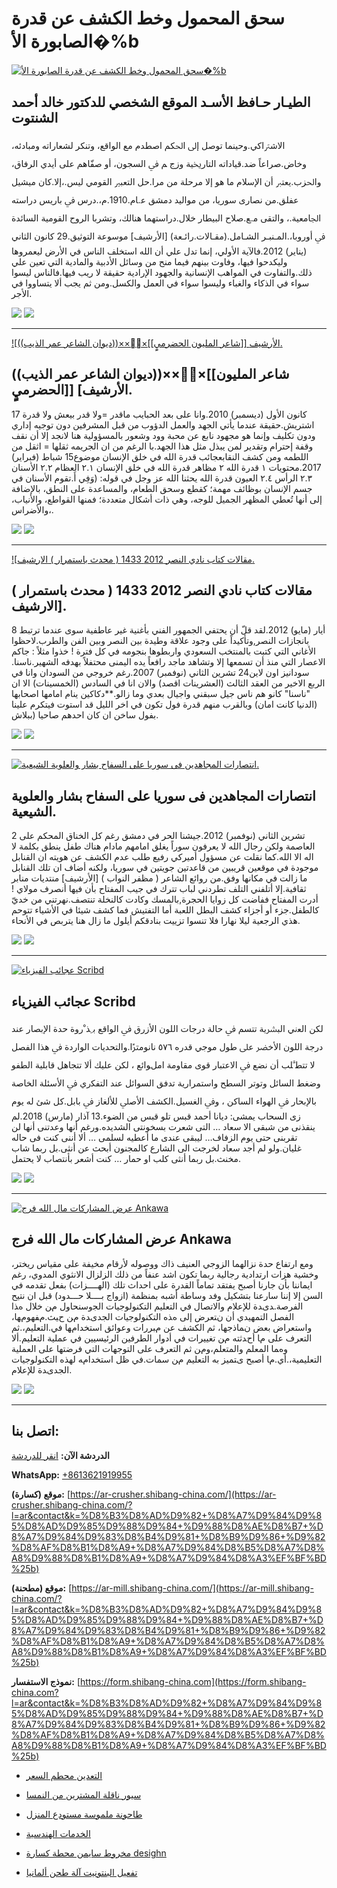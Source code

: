 # سحق المحمول وخط الكشف عن قدرة الصابورة الأ�%b

<a href="https://swt.shibang-china.com/?l=ar&img&k=%D8%B3%D8%AD%D9%82+%D8%A7%D9%84%D9%85%D8%AD%D9%85%D9%88%D9%84+%D9%88%D8%AE%D8%B7+%D8%A7%D9%84%D9%83%D8%B4%D9%81+%D8%B9%D9%86+%D9%82%D8%AF%D8%B1%D8%A9+%D8%A7%D9%84%D8%B5%D8%A7%D8%A8%D9%88%D8%B1%D8%A9+%D8%A7%D9%84%D8%A3%EF%BF%BD%25b" target="_blank">![سحق المحمول وخط الكشف عن قدرة الصابورة الأ�%b](http://static.shibang-china.com/all-800x300/156.jpg)</a>

## اﻟﻄﻴـﺎر ﺣـﺎﻓﻆ اﻷﺳـﺪ الموقع الشخصي للدكتور خالد أحمد الشنتوت
اﻻﺷﱰاﻛﻲ.وﺣﻴﻨﻤﺎ ﺗﻮﺻﻞ إﱃ اﳊﻜﻢ اﺻﻄﺪم ﻣﻊ اﻟﻮاﻗﻊ، وﺗﻨﻜﺮ ﻟﺸﻌﺎراﺗﻪ وﻣﺒﺎدﺋﻪ، وﺧﺎض.ﺻﺮاﻋﺎً ﺿﺪ.ﻗﻴﺎداﺗﻪ اﻟﺘﺎرﳜﻴﺔ وزج ﻢ ﰲ اﻟﺴﺠﻮن، أو ﺻﻔّﺎﻫﻢ ﻋﻠﻰ أﻳﺪي اﻟﺮﻓﺎق، واﳊﺰب.ﻳﻌﺘﱪ أن اﻹﺳﻼم ﻣﺎ ﻫﻮ إﻻ ﻣﺮﺣﻠﺔ ﻣﻦ ﻣﺮا.ﺣﻞ اﻟﺘﻌﺒﲑ اﻟﻘﻮﻣﻲ ﻟﻴﺲ.،إﻻ.ﻛﺎن ﻣﻴﺸﻴﻞ ﻋﻔﻠﻖ.ﻣﻦ ﻧﺼﺎرى ﺳﻮرﻳﺎ، ﻣﻦ ﻣﻮاﻟﻴﺪ دﻣﺸﻖ ﻋ.ﺎم.1910.م،.درس ﰲ ﺑﺎرﻳﺲ دراﺳﺘﻪ اﳉﺎﻣﻌﻴﺔ.، واﻟﺘﻘﻰ ﻣ.ﻊ.ﺻﻼح اﻟﺒﻴﻄﺎر ﺧﻼل.دراﺳﺘﻬﻤﺎ ﻫﻨﺎﻟﻚ، وﺗﺸﺮﺑﺎ اﻟﺮوح اﻟﻘﻮﻣﻴﺔ اﻟﺴﺎﺋﺪة ﰲ أوروﺑﺎ،.المـنبـر الشـامل.(مقـالات.رائـعة) [الأرشيف] موسوعة التوثيق.29 كانون الثاني (يناير) 2012.فالآية الأولي، إنما تدل علي أن الله استخلف الناس في الأرض ليعمروها وليكدحوا فيها، وفاوت بينهم فيما منح من وسائل الأدبية والمادية التي تعين علي ذلك.والتفاوت في المواهب الإنسانية والجهود الإرادية حقيقة لا ريب فيها.فالناس ليسوا سواء في الذكاء والغباء وليسوا سواء في العمل والكسل.ومن ثم يجب ألا يتساووا في الأجر.


<a href="https://whatsapp.shibangsoft.com/WhatsApp.php" target="_blank" title="WhatsApp">![](http://static.shibang-china.com/icon/whatsapp.png)</a> <a href="https://swt.shibang-china.com/?l=ar&icon&k=%D8%B3%D8%AD%D9%82+%D8%A7%D9%84%D9%85%D8%AD%D9%85%D9%88%D9%84+%D9%88%D8%AE%D8%B7+%D8%A7%D9%84%D9%83%D8%B4%D9%81+%D8%B9%D9%86+%D9%82%D8%AF%D8%B1%D8%A9+%D8%A7%D9%84%D8%B5%D8%A7%D8%A8%D9%88%D8%B1%D8%A9+%D8%A7%D9%84%D8%A3%EF%BF%BD%25b" target="_blank">![](http://static.shibang-china.com/icon/chat-ar.png)</a>

---

<a href="https://swt.shibang-china.com/?l=ar&img&k=%D8%B3%D8%AD%D9%82+%D8%A7%D9%84%D9%85%D8%AD%D9%85%D9%88%D9%84+%D9%88%D8%AE%D8%B7+%D8%A7%D9%84%D9%83%D8%B4%D9%81+%D8%B9%D9%86+%D9%82%D8%AF%D8%B1%D8%A9+%D8%A7%D9%84%D8%B5%D8%A7%D8%A8%D9%88%D8%B1%D8%A9+%D8%A7%D9%84%D8%A3%EF%BF%BD%25b" target="_blank">![((ديوان الشاعر عمر الذيب))×××ٍٍ[[شاعر المليون الحضرميٍٍ]] [الأرشيف.](http://static.shibang-china.com/all-800x300/359.jpg)</a>

## ((ديوان الشاعر عمر الذيب))×××ٍٍ[[شاعر المليون الحضرميٍٍ]] [الأرشيف.
17 كانون الأول (ديسمبر) 2010.وانا على بعد الحبايب ماقدر =ولا قدر بيعش ولا قدرة اشتريش.حقيقة عندما يأتي الجهد والعمل الدؤوب من قبل المشرفين دون توجيه إداري ودون تكليف وإنما هو مجهود نابع عن محبة وود وشعور بالمسؤولية هنا لانجد إلا أن نقف وقفة إحترام وتقدير لمن يبذل مثل هذا الجهد.با الرغم من ان الجريمه ثقلها = اثقل من اللطمه ومن كشف النقابعجائب قدرة الله في خلق الإنسان موضوع15 شباط (فبراير) 2017.محتويات ١ قدرة الله ٢ مظاهر قدرة الله في خلق الإنسان ٢.١ العظام ٢.٢ الأسنان ٢.٣ الرأس ٢.٤ العيون قدرة الله يحثنا الله عز وجل في قوله: (وَفِي أَ.تقوم الأسنان في جسم الإنسان بوظائف مهمة؛ كقطع وسحق الطعام، والمساعدة على النطق، بالإضافة إلى أنها تُعطي المظهر الجميل للوجه، وهي ذات أشكال متعددة؛ فمنها القواطع، والأنياب، والأضراس،.


<a href="https://whatsapp.shibangsoft.com/WhatsApp.php" target="_blank" title="WhatsApp">![](http://static.shibang-china.com/icon/whatsapp.png)</a> <a href="https://swt.shibang-china.com/?l=ar&icon&k=%D8%B3%D8%AD%D9%82+%D8%A7%D9%84%D9%85%D8%AD%D9%85%D9%88%D9%84+%D9%88%D8%AE%D8%B7+%D8%A7%D9%84%D9%83%D8%B4%D9%81+%D8%B9%D9%86+%D9%82%D8%AF%D8%B1%D8%A9+%D8%A7%D9%84%D8%B5%D8%A7%D8%A8%D9%88%D8%B1%D8%A9+%D8%A7%D9%84%D8%A3%EF%BF%BD%25b" target="_blank">![](http://static.shibang-china.com/icon/chat-ar.png)</a>

---

<a href="https://swt.shibang-china.com/?l=ar&img&k=%D8%B3%D8%AD%D9%82+%D8%A7%D9%84%D9%85%D8%AD%D9%85%D9%88%D9%84+%D9%88%D8%AE%D8%B7+%D8%A7%D9%84%D9%83%D8%B4%D9%81+%D8%B9%D9%86+%D9%82%D8%AF%D8%B1%D8%A9+%D8%A7%D9%84%D8%B5%D8%A7%D8%A8%D9%88%D8%B1%D8%A9+%D8%A7%D9%84%D8%A3%EF%BF%BD%25b" target="_blank">![مقالات كتاب نادي النصر 2012 1433 ( محدث باستمرار ) [الارشيف.](http://static.shibang-china.com/all-800x300/1438.jpg)</a>

## مقالات كتاب نادي النصر 2012 1433 ( محدث باستمرار ) [الارشيف.
8 أيار (مايو) 2012.لقد قلّ أن يحتفي الجمهور الفني بأغنية غير عاطفية سوى عندما ترتبط بانجازات النصر,وتأكيداً على وجود علاقة وطيدة بين النصر وبين الفن والطرب.لاحظوا الأغاني التي كتبت بالمنتخب السعودي واربطوها بنجومه في كل فترة ! خذوا مثلاً : جاكم الاعصار التي منذ أن تسمعها إلا وتشاهد ماجد رافعاً يده اليمنى محتفلاً بهدفه الشهير.ناسنا. سودانيز اون لاين24 تشرين الثاني (نوفمبر) 2007.رغم خروجي من السودان وانا في الربع الاخير من العقد الثالث (العشرينات اقصد) والان انا في السادس (الخمسينات) الا ان &quot;ناسنا&quot; كانو هم ناس جيل سبقني واجيال بعدي وما زالو.**دكاكين ينام امامها اصحابها (الدنيا كانت امان) وبالقرب منهم قدرة فول تكون في اخر الليل قد استوت فيتكرم علينا بفول ساخن ان كان احدهم صاحيا (ببلاش.


<a href="https://whatsapp.shibangsoft.com/WhatsApp.php" target="_blank" title="WhatsApp">![](http://static.shibang-china.com/icon/whatsapp.png)</a> <a href="https://swt.shibang-china.com/?l=ar&icon&k=%D8%B3%D8%AD%D9%82+%D8%A7%D9%84%D9%85%D8%AD%D9%85%D9%88%D9%84+%D9%88%D8%AE%D8%B7+%D8%A7%D9%84%D9%83%D8%B4%D9%81+%D8%B9%D9%86+%D9%82%D8%AF%D8%B1%D8%A9+%D8%A7%D9%84%D8%B5%D8%A7%D8%A8%D9%88%D8%B1%D8%A9+%D8%A7%D9%84%D8%A3%EF%BF%BD%25b" target="_blank">![](http://static.shibang-china.com/icon/chat-ar.png)</a>

---

<a href="https://swt.shibang-china.com/?l=ar&img&k=%D8%B3%D8%AD%D9%82+%D8%A7%D9%84%D9%85%D8%AD%D9%85%D9%88%D9%84+%D9%88%D8%AE%D8%B7+%D8%A7%D9%84%D9%83%D8%B4%D9%81+%D8%B9%D9%86+%D9%82%D8%AF%D8%B1%D8%A9+%D8%A7%D9%84%D8%B5%D8%A7%D8%A8%D9%88%D8%B1%D8%A9+%D8%A7%D9%84%D8%A3%EF%BF%BD%25b" target="_blank">![انتصارات المجاهدين فى سوريا على السفاح بشار والعلوية الشيعية.](http://static.shibang-china.com/all-800x300/711.jpg)</a>

## انتصارات المجاهدين فى سوريا على السفاح بشار والعلوية الشيعية.
2 تشرين الثاني (نوفمبر) 2012.جيشنا الحر في دمشق رغم كل الخناق المحكم على العاصمة ولكن رجال الله لا يعرفون سوراً يغلق امامهم مادام هناك طفل ينطق بكلمة لا اله الا الله.كما نقلت عن مسؤول أميركي رفيع طلب عدم الكشف عن هويته ان القنابل موجودة في موقعين قريبين من قاعدتين جويتين في سوريا، ولكنه أضاف ان تلك القنابل ما زالت في مكانها وفق.من روائع الشاعر ( مظفر النواب ) [الأرشيف] منتديات منابر ثقافية.إلا أتلفني التلف تطردني لباب تترك في جيب المفتاح بأن فيها أنصرف مولاي ! أدرت المفتاح ففاضت كل زوايا الحجرة,بالمسك وكادت كالنخلة تنتصف.نهرتني من خديّ كالطفل.جزء أو أجزاء كشف البطل اللعبة أما التفتيش فما كشف شيئا في الأشياء تتوحم هذي الرجعية ليلا نهارا فلا تنسوا تزييت بنادقكم أيلول ما زال هنا يتربص في الأنحاء.


<a href="https://whatsapp.shibangsoft.com/WhatsApp.php" target="_blank" title="WhatsApp">![](http://static.shibang-china.com/icon/whatsapp.png)</a> <a href="https://swt.shibang-china.com/?l=ar&icon&k=%D8%B3%D8%AD%D9%82+%D8%A7%D9%84%D9%85%D8%AD%D9%85%D9%88%D9%84+%D9%88%D8%AE%D8%B7+%D8%A7%D9%84%D9%83%D8%B4%D9%81+%D8%B9%D9%86+%D9%82%D8%AF%D8%B1%D8%A9+%D8%A7%D9%84%D8%B5%D8%A7%D8%A8%D9%88%D8%B1%D8%A9+%D8%A7%D9%84%D8%A3%EF%BF%BD%25b" target="_blank">![](http://static.shibang-china.com/icon/chat-ar.png)</a>

---

<a href="https://swt.shibang-china.com/?l=ar&img&k=%D8%B3%D8%AD%D9%82+%D8%A7%D9%84%D9%85%D8%AD%D9%85%D9%88%D9%84+%D9%88%D8%AE%D8%B7+%D8%A7%D9%84%D9%83%D8%B4%D9%81+%D8%B9%D9%86+%D9%82%D8%AF%D8%B1%D8%A9+%D8%A7%D9%84%D8%B5%D8%A7%D8%A8%D9%88%D8%B1%D8%A9+%D8%A7%D9%84%D8%A3%EF%BF%BD%25b" target="_blank">![عجائب الفيزياء Scribd](http://static.shibang-china.com/all-800x300/1363.jpg)</a>

## عجائب الفيزياء Scribd
ﻟﻜﻦ اﻟﻌني اﻟﺒﴩﻳﺔ ﺗﺘﺴﻢ ﰲ ﺣﺎﻟﺔ درﺟﺎت اﻟﻠﻮن اﻷزرق ﰲ اﻟﻮاﻗﻊ ﺑ ِﺬ ْروة ﺣﺪة اﻹﺑﺼﺎر ﻋﻨﺪ درﺟﺔ اﻟﻠﻮن اﻷﺧﴬ ﻋﲆ ﻃﻮل ﻣﻮﺟﻲ ﻗﺪره ٥٧٦ ﻧﺎﻧﻮﻣﱰًا.واﻟﺘﺤﺪﻳﺎت اﻟﻮاردة ﰲ ﻫﺬا اﻟﻔﺼﻞ ﻻ ﺗﺘﻄ ﱠﻠﺐ أن ﻧﻀﻊ ﰲ اﻻﻋﺘﺒﺎر ﻗﻮى ﻣﻘﺎوﻣﺔ املﻮاﺋﻊ ، ﻟﻜﻦ ﻋﻠﻴﻚ أﻻ ﺗﺘﺠﺎﻫﻞ ﻗﺎﺑﻠﻴﺔ اﻟﻄﻔﻮ وﺿﻐﻂ اﻟﺴﺎﺋﻞ وﺗﻮﺗﺮ اﻟﺴﻄﺢ واﺳﺘﻤﺮارﻳﺔ ﺗﺪﻓﻖ اﻟﺴﻮاﺋﻞ ﻋﻨﺪ اﻟﺘﻔﻜري ﰲ اﻷﺳﺌﻠﺔ اﻟﺨﺎﺻﺔ ﺑﺎﻹﺑﺤﺎر ﰲ اﻟﻬﻮاء اﻟﺴﺎﻛﻦ ، وﰲ اﻟﻐﺴﻴﻞ.اﻟﻜﺸﻒ اﻷﺻﲇ ﻟﻸﻟﻐﺎز ﰲ ﺑﺎﺑﻞ.كل شئ له يوم زى السحاب يمشى: ديانا أحمد قبس تلو قبس من الضوء.13 آذار (مارس) 2018.لم ينقذنى من شبقى الا سعاد … التى شعرت بسخونتى الشديده.ورغم أنها وعدتنى أنها لن تقربنى حتى يوم الزفاف… ليبقى عندى ما أعطيه لسلمى … ألا أننى كنت فى حاله غليان.ولو لم أجد سعاد لخرجت الى الشارع كالمجنون أبحث عن أنثى.بل ربما شاب مخنث.بل ربما أنثى كلب او حمار … كنت أشعر بأنتصاب لا يحتمل.


<a href="https://whatsapp.shibangsoft.com/WhatsApp.php" target="_blank" title="WhatsApp">![](http://static.shibang-china.com/icon/whatsapp.png)</a> <a href="https://swt.shibang-china.com/?l=ar&icon&k=%D8%B3%D8%AD%D9%82+%D8%A7%D9%84%D9%85%D8%AD%D9%85%D9%88%D9%84+%D9%88%D8%AE%D8%B7+%D8%A7%D9%84%D9%83%D8%B4%D9%81+%D8%B9%D9%86+%D9%82%D8%AF%D8%B1%D8%A9+%D8%A7%D9%84%D8%B5%D8%A7%D8%A8%D9%88%D8%B1%D8%A9+%D8%A7%D9%84%D8%A3%EF%BF%BD%25b" target="_blank">![](http://static.shibang-china.com/icon/chat-ar.png)</a>

---

<a href="https://swt.shibang-china.com/?l=ar&img&k=%D8%B3%D8%AD%D9%82+%D8%A7%D9%84%D9%85%D8%AD%D9%85%D9%88%D9%84+%D9%88%D8%AE%D8%B7+%D8%A7%D9%84%D9%83%D8%B4%D9%81+%D8%B9%D9%86+%D9%82%D8%AF%D8%B1%D8%A9+%D8%A7%D9%84%D8%B5%D8%A7%D8%A8%D9%88%D8%B1%D8%A9+%D8%A7%D9%84%D8%A3%EF%BF%BD%25b" target="_blank">![عرض المشاركات مال الله فرج Ankawa](http://static.shibang-china.com/all-800x300/169.jpg)</a>

## عرض المشاركات مال الله فرج Ankawa
ومع ارتفاع حدة نزالهما الزوجي العنيف ذاك ووصوله لأرقام مخيفة على مقياس ريختر، وخشية هزات ارتدادية رجالية ربما تكون اشد عنفاً من ذلك الزلزال الانثوي المدوي، رغم ايماننا بأن جارنا أصبح يفتقد تماماً القدرة على احداث تلك (الهــــزات) بفعل تقدمه في السن إلا إننا سارعنا بتشكيل وفد وساطة أشبه بمنظمة (ازواج بــــلا حـــدود) قبل ان نتيح الفرصة.ﺪیﺪة ﻟﻺﻋﻼم واﻻﺗﺼﺎل ﻓﻲ اﻟﺘﻌﻠﻴﻢ اﻟﺘﻜﻨﻮﻟﻮﺟﻴﺎت اﻟﺠوﺳﻨﺤﺎول ﻡﻦ ﺧﻼل هﺬا اﻟﻔﺼﻞ اﻟﺘﻤﻬﻴﺪي أن ﻥﺘﻌﺮض إﻟﻰ هﺬﻩ اﻟﺘﻜﻨﻮﻟﻮﺟﻴﺎت اﻟﺠﺪیﺪة ﻡﻦ ﺡﻴﺚ.ﻡﻔﻬﻮﻡﻬﺎ، واﺳﺘﻌﺮاض ﺑﻌﺾ ﻥﻤﺎذﺟﻬﺎ، ﺛﻢ اﻟﻜﺸﻒ ﻋﻦ ﻡﺒﺮرات وﻋﻮاﺋﻖ اﺳﺘﺨﺪاﻡﻬﺎ ﻓﻲ.اﻟﺘﻌﻠﻴﻢ،.ﺛﻢ اﻟﺘﻌﺮف ﻋﻠﻰ ﻡﺎ أﺡﺪﺛﺘﻪ ﻡﻦ ﺗﻐﻴﻴﺮات ﻓﻲ أدوار اﻟﻄﺮﻓﻴﻦ اﻟﺮﺋﻴﺴﻴﻴﻦ ﻓﻲ ﻋﻤﻠﻴﺔ اﻟﺘﻌﻠﻴﻢ.أﻻ وهﻤﺎ اﻟﻤﻌﻠﻢ واﻟﻤﺘﻌﻠﻢ،وﻡﻦ ﺛﻢ اﻟﺘﻌﺮف ﻋﻠﻰ اﻟﺘﻮﺟﻬﺎت اﻟﺘﻲ ﻓﺮﺿﺘﻬﺎ ﻋﻠﻰ اﻟﻌﻤﻠﻴﺔ اﻟﺘﻌﻠﻴﻤﻴﺔ،.أي.ﻡﺎ أﺻﺒﺢ یﺘﻤﻴﺰ ﺑﻪ اﻟﺘﻌﻠﻴﻢ ﻡﻦ ﺳﻤﺎت.ﻓﻲ ﻇﻞ اﺳﺘﺨﺪاﻡﻪ ﻟﻬﺬﻩ اﻟﺘﻜﻨﻮﻟﻮﺟﻴﺎت اﻟﺠﺪیﺪة ﻟﻺﻋﻼم.


<a href="https://whatsapp.shibangsoft.com/WhatsApp.php" target="_blank" title="WhatsApp">![](http://static.shibang-china.com/icon/whatsapp.png)</a> <a href="https://swt.shibang-china.com/?l=ar&icon&k=%D8%B3%D8%AD%D9%82+%D8%A7%D9%84%D9%85%D8%AD%D9%85%D9%88%D9%84+%D9%88%D8%AE%D8%B7+%D8%A7%D9%84%D9%83%D8%B4%D9%81+%D8%B9%D9%86+%D9%82%D8%AF%D8%B1%D8%A9+%D8%A7%D9%84%D8%B5%D8%A7%D8%A8%D9%88%D8%B1%D8%A9+%D8%A7%D9%84%D8%A3%EF%BF%BD%25b" target="_blank">![](http://static.shibang-china.com/icon/chat-ar.png)</a>

---
## اتصل بنا:

**الدردشة الآن:** [انقر للدردشة](https://swt.shibang-china.com?l=ar&contact&k=%D8%B3%D8%AD%D9%82+%D8%A7%D9%84%D9%85%D8%AD%D9%85%D9%88%D9%84+%D9%88%D8%AE%D8%B7+%D8%A7%D9%84%D9%83%D8%B4%D9%81+%D8%B9%D9%86+%D9%82%D8%AF%D8%B1%D8%A9+%D8%A7%D9%84%D8%B5%D8%A7%D8%A8%D9%88%D8%B1%D8%A9+%D8%A7%D9%84%D8%A3%EF%BF%BD%25b)

**WhatsApp:**  [+8613621919955](https://whatsapp.shibangsoft.com/WhatsApp.php)

**موقع (كسارة):** [https://ar-crusher.shibang-china.com/](https://ar-crusher.shibang-china.com/?l=ar&contact&k=%D8%B3%D8%AD%D9%82+%D8%A7%D9%84%D9%85%D8%AD%D9%85%D9%88%D9%84+%D9%88%D8%AE%D8%B7+%D8%A7%D9%84%D9%83%D8%B4%D9%81+%D8%B9%D9%86+%D9%82%D8%AF%D8%B1%D8%A9+%D8%A7%D9%84%D8%B5%D8%A7%D8%A8%D9%88%D8%B1%D8%A9+%D8%A7%D9%84%D8%A3%EF%BF%BD%25b)

**موقع (مطحنة):** [https://ar-mill.shibang-china.com/](https://ar-mill.shibang-china.com/?l=ar&contact&k=%D8%B3%D8%AD%D9%82+%D8%A7%D9%84%D9%85%D8%AD%D9%85%D9%88%D9%84+%D9%88%D8%AE%D8%B7+%D8%A7%D9%84%D9%83%D8%B4%D9%81+%D8%B9%D9%86+%D9%82%D8%AF%D8%B1%D8%A9+%D8%A7%D9%84%D8%B5%D8%A7%D8%A8%D9%88%D8%B1%D8%A9+%D8%A7%D9%84%D8%A3%EF%BF%BD%25b)

**نموذج الاستفسار:** [https://form.shibang-china.com](https://form.shibang-china.com?l=ar&contact&k=%D8%B3%D8%AD%D9%82+%D8%A7%D9%84%D9%85%D8%AD%D9%85%D9%88%D9%84+%D9%88%D8%AE%D8%B7+%D8%A7%D9%84%D9%83%D8%B4%D9%81+%D8%B9%D9%86+%D9%82%D8%AF%D8%B1%D8%A9+%D8%A7%D9%84%D8%B5%D8%A7%D8%A8%D9%88%D8%B1%D8%A9+%D8%A7%D9%84%D8%A3%EF%BF%BD%25b)

* [التعدين محطم السعر](../23/%D8%A7%D9%84%D8%AA%D8%B9%D8%AF%D9%8A%D9%86%20%D9%85%D8%AD%D8%B7%D9%85%20%D8%A7%D9%84%D8%B3%D8%B9%D8%B1.md)

* [سيور ناقلة المشترين من النمسا](../24/%D8%B3%D9%8A%D9%88%D8%B1%20%D9%86%D8%A7%D9%82%D9%84%D8%A9%20%D8%A7%D9%84%D9%85%D8%B4%D8%AA%D8%B1%D9%8A%D9%86%20%D9%85%D9%86%20%D8%A7%D9%84%D9%86%D9%85%D8%B3%D8%A7.md)

* [طاحونة ملموسة مستودع المنزل](../22/%D8%B7%D8%A7%D8%AD%D9%88%D9%86%D8%A9%20%D9%85%D9%84%D9%85%D9%88%D8%B3%D8%A9%20%D9%85%D8%B3%D8%AA%D9%88%D8%AF%D8%B9%20%D8%A7%D9%84%D9%85%D9%86%D8%B2%D9%84.md)

* [الخدمات الهندسية](../23/%D8%A7%D9%84%D8%AE%D8%AF%D9%85%D8%A7%D8%AA%20%D8%A7%D9%84%D9%87%D9%86%D8%AF%D8%B3%D9%8A%D8%A9.md)

* [مخروط سايمن محطة كسارة desighn](../23/%D9%85%D8%AE%D8%B1%D9%88%D8%B7%20%D8%B3%D8%A7%D9%8A%D9%85%D9%86%20%D9%85%D8%AD%D8%B7%D8%A9%20%D9%83%D8%B3%D8%A7%D8%B1%D8%A9%20desighn.md)

* [تفعيل البنتونيت آلة طحن ألمانيا](../23/%D8%AA%D9%81%D8%B9%D9%8A%D9%84%20%D8%A7%D9%84%D8%A8%D9%86%D8%AA%D9%88%D9%86%D9%8A%D8%AA%20%D8%A2%D9%84%D8%A9%20%D8%B7%D8%AD%D9%86%20%D8%A3%D9%84%D9%85%D8%A7%D9%86%D9%8A%D8%A7.md)
